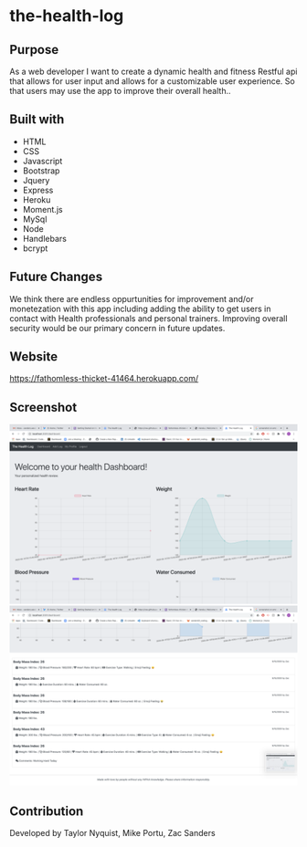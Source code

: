 # the-health-log
## Purpose
As a web developer 
I want to create a dynamic health and fitness Restful api that allows for user input and allows for a customizable user experience.
So that users may use the app to improve their overall health..

## Built with
* HTML
* CSS
* Javascript
* Bootstrap
* Jquery
* Express
* Heroku
* Moment.js
* MySql
* Node
* Handlebars
* bcrypt

## Future Changes
We think there are endless oppurtunities for improvement and/or monetezation with this app including adding the ability to get users in contact with Health professionals and personal trainers. Improving overall security would be our primary concern in future updates.

## Website
https://fathomless-thicket-41464.herokuapp.com/

## Screenshot
<img src="./assets/images/screenshot1.png">
<img src="./assets/images/screenshot2.png">



## Contribution
Developed by Taylor Nyquist, Mike Portu, Zac Sanders